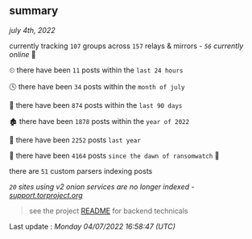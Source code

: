 
## summary
_july 4th, 2022_

currently tracking `107` groups across `157` relays & mirrors - _`56` currently online_ 📡

⏲ there have been `11` posts within the `last 24 hours`

🕓 there have been `34` posts within the `month of july`

📅 there have been `874` posts within the `last 90 days`

🏚 there have been `1878` posts within the `year of 2022`

🚀 there have been `2252` posts `last year`

🦕 there have been `4164` posts `since the dawn of ransomwatch` 🐣

there are `51` custom parsers indexing posts

_`20` sites using v2 onion services are no longer indexed - [support.torproject.org](https://support.torproject.org/onionservices/v2-deprecation/)_

> see the project [README](https://github.com/jmousqueton/ransomwatch#readme) for backend technicals



Last update : _Monday 04/07/2022 16:58:47 (UTC)_

